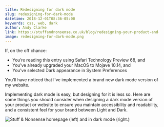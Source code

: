 ```yaml
---
title: Redesigning for dark mode
slug: redesigning-for-dark-mode
datetime: 2018-12-01T08:36-05:00
keywords: css, web, dark
author: Andy Clarke
link: https://stuffandnonsense.co.uk/blog/redesigning-your-product-and-website-for-dark-mode
image: redesigning-for-dark-mode.png
---
```


If, on the off chance:

* You’re reading this entry using Safari Technology Preview 68, and
* You’ve already upgraded your MacOS to Mojave 10.14, and
* You’ve selected Dark appearance in System Preferences

You’ll have noticed that I’ve implemented a brand new dark mode version of my website.

Implementing dark mode is easy, but designing for it is less so. Here are some things you should consider when designing a dark mode version of your product or website to ensure you maintain accessibility and readability, and a consistent feel for your brand between Light and Dark.

![Stuff & Nonsense homepage (left) and in dark mode (right.)](https://stuffandnonsense.co.uk/content/img/2018-11-02-1.png)

